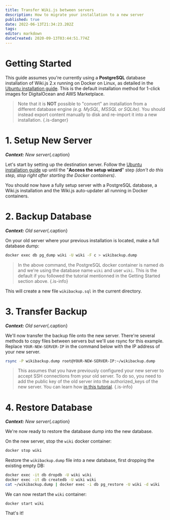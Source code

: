 ```yaml
---
title: Transfer Wiki.js between servers
description: How to migrate your installation to a new server
published: true
date: 2022-06-13T21:34:23.202Z
tags: 
editor: markdown
dateCreated: 2020-09-13T03:44:51.774Z
---
```


# Getting Started

This guide assumes you're currently using a **PostgreSQL** database installation of Wiki.js 2.x running on Docker on Linux, as detailed in the [Ubuntu installation guide](/install/ubuntu). This is the default installation method for 1-click images for DigitalOcean and AWS Marketplace.

> Note that it is **NOT** possible to "convert" an installation from a different database engine *(e.g. MySQL, MSSQL or SQLite)*. You should instead export content manually to disk and re-import it into a new installation.
{.is-danger}

# 1. Setup New Server

***Context:** New server*{.caption}

Let's start by setting up the destination server. Follow the [Ubuntu installation guide](/install/ubuntu) up until the "**Access the setup wizard**" step *(don't do this step, stop right after starting the Docker containers)*.

You should now have a fully setup server with a PostgreSQL database, a Wiki.js installation and the Wiki.js auto-updater all running in Docker containers.

# 2. Backup Database

***Context:** Old server*{.caption}

On your old server where your previous installation is located, make a full database dump:
```bash
docker exec db pg_dump wiki -U wiki -F c > wikibackup.dump
```
> In the above command, the PostgreSQL docker container is named `db` and we're using the database name `wiki` and user `wiki`. This is the default if you followed the tutorial mentionned in the Getting Started section above.
{.is-info}

This will create a new file `wikibackup.sql` in the current directory.

# 3. Transfer Backup

***Context:** Old server*{.caption}

We'll now transfer the backup file onto the new server. There're several methods to copy files between servers but we'll use rsync for this example. Replace `YOUR-NEW-SERVER-IP` in the command below with the IP address of your new server.

```bash
rsync -P wikibackup.dump root@YOUR-NEW-SERVER-IP:~/wikibackup.dump
```

> This assumes that you have previously configured your new server to accept SSH connections from your old server. To do so, you need to add the public key of the old server into the authorized_keys of the new server. You can learn how [in this tutorial](https://www.digitalocean.com/community/tutorials/how-to-set-up-ssh-keys-on-ubuntu-22-04).
{.is-info}

# 4. Restore Database

***Context:** New server*{.caption}

We're now ready to restore the database dump into the new database.

On the new server, stop the `wiki` docker container:

```bash
docker stop wiki
```

Restore the `wikibackup.dump` file into a new database, first dropping the existing empty DB:
```bash
docker exec -it db dropdb -U wiki wiki
docker exec -it db createdb -U wiki wiki
cat ~/wikibackup.dump | docker exec -i db pg_restore -U wiki -d wiki
```

We can now restart the `wiki` container:
```
docker start wiki
```

That's it!